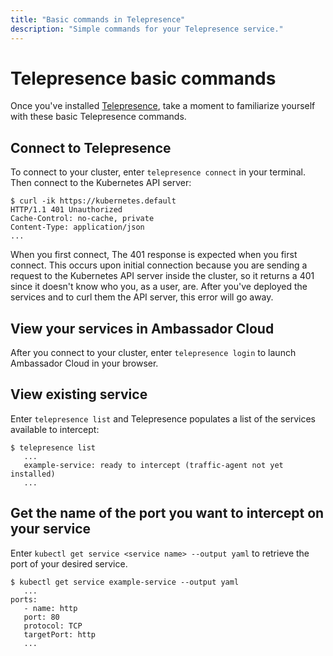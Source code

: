 ```yaml
---
title: "Basic commands in Telepresence"
description: "Simple commands for your Telepresence service."
---
```


# Telepresence basic commands

Once you've installed [Telepresence](../install-and-update-telepresence), take a moment to familiarize yourself with these basic Telepresence commands.

## Connect to Telepresence

To connect to your cluster, enter `telepresence connect` in your terminal. Then  connect to the Kubernetes API server:
   ```console
   $ curl -ik https://kubernetes.default
   HTTP/1.1 401 Unauthorized
   Cache-Control: no-cache, private
   Content-Type: application/json
   ...

   ```
<Alert>
 When you first connect, The 401 response is expected when you first connect. This occurs upon initial connection because you are sending a request to the Kubernetes API server inside the cluster, so it returns a 401 since it doesn't know who you, as a user, are. After you've deployed the services and to curl them the API server, this error will go away.
</Alert>

## View your services in Ambassador Cloud
   
After you connect to your cluster, enter `telepresence login` to launch Ambassador Cloud in your browser.


## View existing service

Enter `telepresence list` and Telepresence populates a list of the services available to intercept:

```console
$ telepresence list
   ...
   example-service: ready to intercept (traffic-agent not yet installed)
   ...
```

## Get the name of the port you want to intercept on your service

Enter `kubectl get service <service name> --output yaml` to retrieve the port of your desired service.

```console
$ kubectl get service example-service --output yaml
   ...
ports:
   - name: http
   port: 80
   protocol: TCP
   targetPort: http
   ...
```
